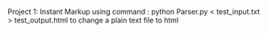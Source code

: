 Project 1: Instant Markup
using command : python Parser.py < test_input.txt > test_output.html to change a plain text file to html

